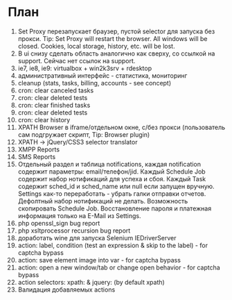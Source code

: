 План
====
1. Set Proxy перезапускает браузер, пустой selector для запуска без прокси. Tip: Set Proxy will restart the browser. All windows will be closed. Cookies, local storage, history, etc. will be lost.
2. В ui снизу сделать область аналогично как сверху, со ссылкой на support. Сейчас нет ссылок на support.
3. ie7, ie8, ie9: virtualbox + win2k3srv + rdesktop
4. административный интерфейс - статистика, мониторинг
5. cleanup (stats, tasks, billing, accounts - see concept)
6. cron: clear canceled tasks
7. cron: clear deleted tests
8. cron: clear finished tasks
9. cron: clear deleted tests
10. cron: clear history
11. XPATH Browser в iframe/отдельном окне, с/без прокси (пользователь сам подгружает скрипт, Tip: Browser plugin)
12. XPATH -> jQuery/CSS3 selector translator
13. XMPP Reports
14. SMS Reports
15. Отдельный раздел и таблица notifications, каждая notification содержит параметры: email/телефон/jid. Каждый Schedule Job содержит
 набор нотификаций для успеха и сбоя. Каждый Task содержит sched_id и sched_name или null если запущен вручную. Settings как-то
 переработать - убрать галки отправки отчетов. Дефолтный набор нотификаций не делать. Возможность скопировать Schedule Job.
 Восстановление пароля и платежная информация только на E-Mail из Settings.
16. php openssl_sign bug report
17. php xsltprocessor recursion bug report
18. доработать wine для запуска Selenium IEDriverServer
19. action: label, condition (test an expression & skip to the label) - for captcha bypass
20. action: save element image into var - for captcha bypass
21. action: open a new window/tab or change open behavior - for captcha bypass
22. action selectors: xpath: & jquery: (by default xpath)
23. Валидация добавляемых actions
